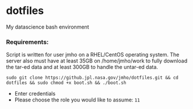 # dotfiles
My datascience bash environment

### Requirements:
Script is written for user jmho on a RHEL/CentOS operating system. The server also must have at least 35GB on /home/jmho/work to fully download the tar-ed data and at least 300GB to handle the untar-ed data.

`sudo git clone https://github.jpl.nasa.gov/jmho/dotfiles.git && cd dotfiles && sudo chmod +x boot.sh && ./boot.sh`

* Enter credentials
* Please choose the role you would like to assume: `11`


